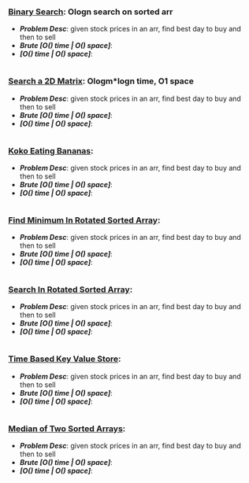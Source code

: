 ### [**Binary Search**](https://leetcode.com/problems/binary-search/): Ologn search on sorted arr
- ***Problem Desc***: given stock prices in an arr, find best day to buy and then to sell
- ***Brute [O() time | O() space]***:
- ***[O() time | O() space]***:
  ```cpp
  ```

### [**Search a 2D Matrix**](https://leetcode.com/problems/search-a-2d-matrix/): Ologm*logn time, O1 space
- ***Problem Desc***: given stock prices in an arr, find best day to buy and then to sell
- ***Brute [O() time | O() space]***:
- ***[O() time | O() space]***:
  ```cpp
  ```

### [**Koko Eating Bananas**](https://leetcode.com/problems/koko-eating-bananas/):
- ***Problem Desc***: given stock prices in an arr, find best day to buy and then to sell
- ***Brute [O() time | O() space]***:
- ***[O() time | O() space]***:
  ```cpp
  ```

### [**Find Minimum In Rotated Sorted Array**](https://leetcode.com/problems/find-minimum-in-rotated-sorted-array/):
- ***Problem Desc***: given stock prices in an arr, find best day to buy and then to sell
- ***Brute [O() time | O() space]***:
- ***[O() time | O() space]***:
  ```cpp
  ```

### [**Search In Rotated Sorted Array**](https://leetcode.com/problems/search-in-rotated-sorted-array/):
- ***Problem Desc***: given stock prices in an arr, find best day to buy and then to sell
- ***Brute [O() time | O() space]***:
- ***[O() time | O() space]***:
  ```cpp
  ```

### [**Time Based Key Value Store**](https://leetcode.com/problems/time-based-key-value-store/):
- ***Problem Desc***: given stock prices in an arr, find best day to buy and then to sell
- ***Brute [O() time | O() space]***:
- ***[O() time | O() space]***:
  ```cpp
  ```

### [Median of Two Sorted Arrays](https://leetcode.com/problems/median-of-two-sorted-arrays/):
- ***Problem Desc***: given stock prices in an arr, find best day to buy and then to sell
- ***Brute [O() time | O() space]***:
- ***[O() time | O() space]***:
  ```cpp
  ```
